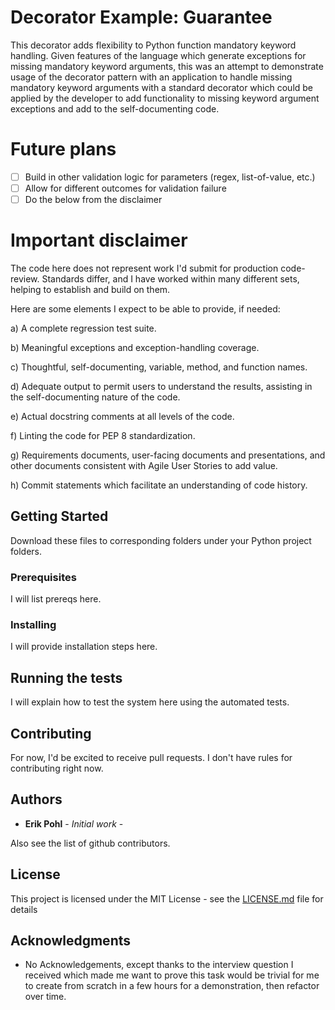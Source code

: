 # Decorator Example: Guarantee

This decorator adds flexibility to Python function mandatory keyword handling.
Given features of the language which generate exceptions for missing mandatory keyword arguments,
this was an attempt to demonstrate usage of the decorator pattern with an application to handle 
missing mandatory keyword arguments with a standard decorator which could be applied by the developer
to add functionality to missing keyword argument exceptions and add to the self-documenting code.

# Future plans

- [ ] Build in other validation logic for parameters (regex, list-of-value, etc.)
- [ ] Allow for different outcomes for validation failure
- [ ] Do the below from the disclaimer
 
# Important disclaimer

The code here does not represent work I'd submit for production code-review.  Standards differ, and I have worked within many different
sets, helping to establish and build on them.

Here are some elements I expect to be able to provide, if needed:

a) A complete regression test suite.

b) Meaningful exceptions and exception-handling coverage.

c) Thoughtful, self-documenting, variable, method, and function names.

d) Adequate output to permit users to understand the results, assisting in the self-documenting nature of the code.

e) Actual docstring comments at all levels of the code.

f) Linting the code for PEP 8 standardization.

g) Requirements documents, user-facing documents and presentations, and other documents consistent with Agile User Stories to add value.

h) Commit statements which facilitate an understanding of code history.

## Getting Started

Download these files to corresponding folders under your Python project folders.

### Prerequisites

I will list prereqs here.

### Installing

I will provide installation steps here.

## Running the tests

I will explain how to test the system here using the automated tests.

## Contributing

For now, I'd be excited to receive pull requests.  I don't have rules for contributing right now.

## Authors

* **Erik Pohl** - *Initial work* - 

Also see the list of github contributors.

## License

This project is licensed under the MIT License - see the [LICENSE.md](LICENSE.md) file for details

## Acknowledgments

* No Acknowledgements, except thanks to the interview question I received which made me want to prove this task would be trivial for me to create from scratch in a few hours for a demonstration, then refactor over time.

